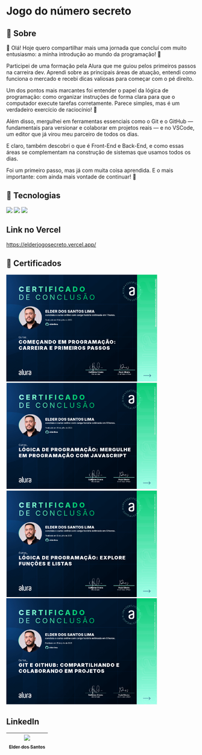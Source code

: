 <h1>Jogo do número secreto</h1>

<h2>📄 Sobre</h2>
<p>👋 Olá! Hoje quero compartilhar mais uma jornada que concluí com muito entusiasmo: a minha introdução ao mundo da programação! 🚀

Participei de uma formação pela Alura que me guiou pelos primeiros passos na carreira dev. Aprendi sobre as principais áreas de atuação, entendi como funciona o mercado e recebi dicas valiosas para começar com o pé direito.

Um dos pontos mais marcantes foi entender o papel da lógica de programação: como organizar instruções de forma clara para que o computador execute tarefas corretamente. Parece simples, mas é um verdadeiro exercício de raciocínio! 🧠

Além disso, mergulhei em ferramentas essenciais como o Git e o GitHub — fundamentais para versionar e colaborar em projetos reais — e no VSCode, um editor que já virou meu parceiro de todos os dias.

E claro, também descobri o que é Front-End e Back-End, e como essas áreas se complementam na construção de sistemas que usamos todos os dias.

Foi um primeiro passo, mas já com muita coisa aprendida. E o mais importante: com ainda mais vontade de continuar! 💪</p>

## 🚀 Tecnologias
<div>
  <img src="https://img.shields.io/badge/HTML-239120?style=for-the-badge&logo=html5&logoColor=white">
  <img src="https://img.shields.io/badge/CSS-239120?&style=for-the-badge&logo=css3&logoColor=white">
  <img src="https://img.shields.io/badge/JavaScript-F7DF1E?style=for-the-badge&logo=javascript&logoColor=black">
</div>

## Link no Vercel
https://elderjogosecreto.vercel.app/

## 📜 Certificados

<a href="https://cursos.alura.com.br/certificate/af348b60-c44e-454a-8f21-32aaac3589f4?lang=pt_BR">
  <img src="certificados/certificado-carreira.png" alt="Certificado Carreira" width="400"/>
</a>

<a href="https://cursos.alura.com.br/certificate/15069135-5b38-4ecc-80d3-4d515de1a1d3?lang=pt_BR">
  <img src="certificados/certificado-logica1.png" alt="Certificado Lógica 1" width="400"/>
</a>

<a href="https://cursos.alura.com.br/certificate/c453e283-9c00-4b9d-bdee-ac1be6bb2172?lang=pt_BR">
  <img src="certificados/certificado-logica2.png" alt="Certificado Lógica 2" width="400"/>
</a>

<a href="https://cursos.alura.com.br/certificate/93fa4d6b-1835-4c6d-a3b8-a35655f82079?lang=pt_BR">
  <img src="certificados/certificado-git.png" alt="Certificado Git e GitHub" width="400"/>
</a>

## LinkedIn

|[<img loading="lazy" src="https://avatars.githubusercontent.com/u/55960483?v=4" width="150"><br><sub>Elder dos Santos</sub>](https://github.com/elderlima)|
| :---: |
